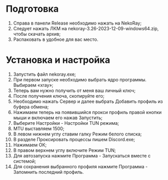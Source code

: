 # Подготовка
1. Справа в панели Release необходимо нажать на NekoRay;
2. Следует нажать ЛКМ на nekoray-3.26-2023-12-09-windows64.zip, чтобы скачать архив;
3. Распаковать в удобное для вас место.

# Установка и настройка
1. Запустить файл nekoray.exe;
2. При первом запуске необходимо выбрать ядро программы. Выбираем «xray»;
3. Теперь вам нужно получить от меня ваш личный ключ;
4. После получения ключа, скопируйте его;
5. Необходимо нажать Сервер и далее выбрать Добавить профиль из буфера обмена;
6. Нажимаем теперь на появившийся прокси профиль правой кнопки мыши и включаем его нажав Запустить;
7. Выберите Настройки - Настройки TUN режима;
9. MTU выставляем 1500;
10. В левом нижнем углу ставим галку Режим белого списка;
11. В разделе Проксировать процессы пишем Discord.exe;
12. Нажимаем ОК;
13. В правом верхнем углу включите Режим TUN;
14. Для автозапуска нажмите Программа - Запускаться вместе с системой;
15. Для сохранения выбранного профиля нажмите Программа - Запомнить последний профиль.

